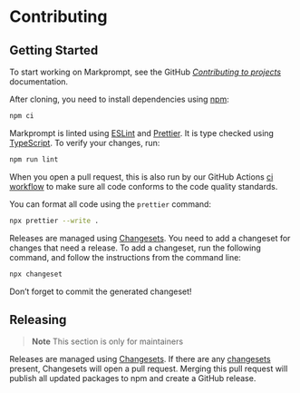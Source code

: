 # Contributing

## Getting Started

To start working on Markprompt, see the GitHub _[Contributing to projects](https://docs.github.com/en/get-started/quickstart/contributing-to-projects)_ documentation.

After cloning, you need to install dependencies using [npm](https://www.npmjs.com):

```sh
npm ci
```

Markprompt is linted using [ESLint](https://eslint.org) and [Prettier](https://prettier.io). It is type checked using [TypeScript](https://www.typescriptlang.org). To verify your changes, run:

```sh
npm run lint
```

When you open a pull request, this is also run by our GitHub Actions [ci workflow](./.github/workflows/ci.yml) to make sure all code conforms to the code quality standards.

You can format all code using the `prettier` command:

```sh
npx prettier --write .
```

Releases are managed using [Changesets](https://github.com/changesets/changesets). You need to add a changeset for changes that need a release. To add a changeset, run the following command, and follow the instructions from the command line:

```sh
npx changeset
```

Don’t forget to commit the generated changeset!

## Releasing

> **Note** This section is only for maintainers

Releases are managed using [Changesets](https://github.com/changesets/changesets). If there are any [changesets](./.changeset) present, Changesets will open a pull request. Merging this pull request will publish all updated packages to npm and create a GitHub release.
